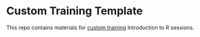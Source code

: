 # Custom Training Template

This repo contains materials for [custom training](https://rfortherestofus.com/custom-training/) Introduction to R sessions. 